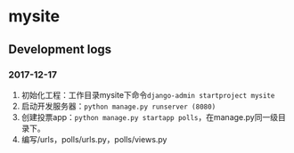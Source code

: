 # mysite

## Development logs

### 2017-12-17

1. 初始化工程：工作目录mysite下命令`django-admin startproject mysite`
2. 启动开发服务器：`python manage.py runserver (8080)`
3. 创建投票app：`python manage.py startapp polls`，在manage.py同一级目录下。
4. 编写/urls，polls/urls.py，polls/views.py
